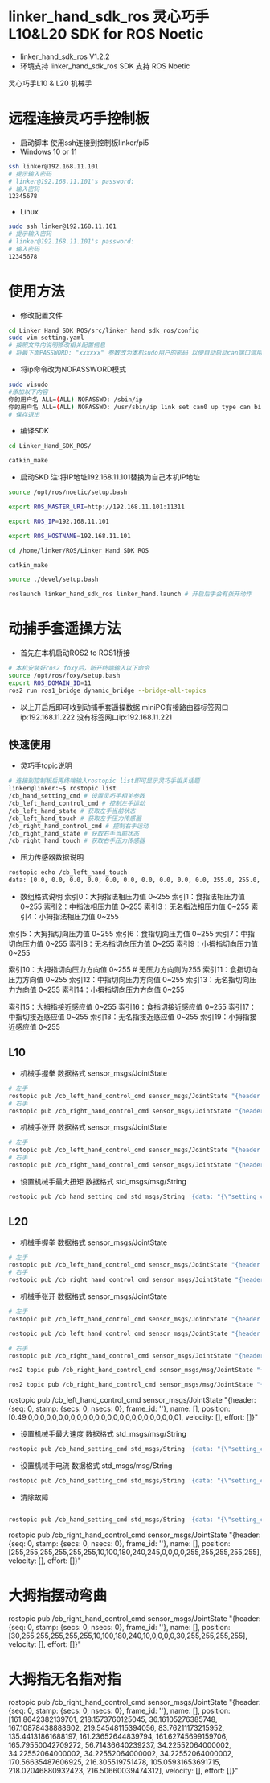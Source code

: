 # linker_hand_sdk_ros 灵心巧手 L10&L20 SDK for ROS Noetic
- linker_hand_sdk_ros V1.2.2
- 环境支持
linker_hand_sdk_ros SDK 支持 ROS Noetic 

灵心巧手L10 & L20 机械手
# 远程连接灵巧手控制板
- 启动脚本
使用ssh连接到控制板linker/pi5
- Windows 10 or 11
```bash
ssh linker@192.168.11.101
# 提示输入密码
# linker@192.168.11.101's password:
# 输入密码
12345678
```
- Linux
```bash
sudo ssh linker@192.168.11.101
# 提示输入密码
# linker@192.168.11.101's password:
# 输入密码
12345678
```
# 使用方法
- 修改配置文件
```bash
cd Linker_Hand_SDK_ROS/src/linker_hand_sdk_ros/config
sudo vim setting.yaml
# 按照文件内说明修改相关配置信息
# 将最下面PASSWORD: "xxxxxx" 参数改为本机sudo用户的密码 以便自动启动can端口调用权限
```

- 将ip命令改为NOPASSWORD模式
```bash
sudo visudo
#添加以下内容
你的用户名 ALL=(ALL) NOPASSWD: /sbin/ip
你的用户名 ALL=(ALL) NOPASSWD: /usr/sbin/ip link set can0 up type can bitrate 1000000
# 保存退出
```

- 编译SDK
```bash
cd Linker_Hand_SDK_ROS/

catkin_make
```
- 启动SKD 注:将IP地址192.168.11.101替换为自己本机IP地址
```bash
source /opt/ros/noetic/setup.bash

export ROS_MASTER_URI=http://192.168.11.101:11311

export ROS_IP=192.168.11.101

export ROS_HOSTNAME=192.168.11.101

cd /home/linker/ROS/Linker_Hand_SDK_ROS

catkin_make

source ./devel/setup.bash

roslaunch linker_hand_sdk_ros linker_hand.launch # 开启后手会有张开动作
```
# 动捕手套遥操方法
- 首先在本机启动ROS2 to ROS1桥接
```bash
# 本机安装好ros2 foxy后，新开终端输入以下命令
source /opt/ros/foxy/setup.bash
export ROS_DOMAIN_ID=11
ros2 run ros1_bridge dynamic_bridge --bridge-all-topics
```
- 以上开启后即可收到动捕手套遥操数据 miniPC有接路由器标签网口ip:192.168.11.222  没有标签网口ip:192.168.11.221



## 快速使用
- 灵巧手topic说明
```bash
# 连接到控制板后再终端输入rostopic list即可显示灵巧手相关话题
linker@linker:~$ rostopic list
/cb_hand_setting_cmd # 设置灵巧手相关参数
/cb_left_hand_control_cmd # 控制左手运动
/cb_left_hand_state # 获取左手当前状态
/cb_left_hand_touch # 获取左手压力传感器
/cb_right_hand_control_cmd # 控制右手运动
/cb_right_hand_state # 获取右手当前状态
/cb_right_hand_touch # 获取右手压力传感器
```
- 压力传感器数据说明
```bash
rostopic echo /cb_left_hand_touch
data: [0.0, 0.0, 0.0, 0.0, 0.0, 0.0, 0.0, 0.0, 0.0, 0.0, 255.0, 255.0, 255.0, 255.0, 255.0, 0.0, 0.0, 0.0, 0.0, 0.0]
```
- 数组格式说明
索引0：大拇指法相压力值 0~255
索引1：食指法相压力值 0~255
索引2：中指法相压力值 0~255
索引3：无名指法相压力值 0~255
索引4：小拇指法相压力值 0~255

索引5：大拇指切向压力值 0~255
索引6：食指切向压力值 0~255
索引7：中指切向压力值 0~255
索引8：无名指切向压力值 0~255
索引9：小拇指切向压力值 0~255

索引10：大拇指切向压力方向值 0~255 # 无压力方向则为255
索引11：食指切向压力方向值 0~255
索引12：中指切向压力方向值 0~255
索引13：无名指切向压力方向值 0~255
索引14：小拇指切向压力方向值 0~255

索引15：大拇指接近感应值 0~255
索引16：食指切接近感应值 0~255
索引17：中指切接近感应值 0~255
索引18：无名指接近感应值 0~255
索引19：小拇指接近感应值 0~255

## L10
- 机械手握拳 数据格式 sensor_msgs/JointState
```bash
# 左手
rostopic pub /cb_left_hand_control_cmd sensor_msgs/JointState "{header: {seq: 0, stamp: {secs: 0, nsecs: 0}, frame_id: ''}, name: [], position: [80,80,80,80,80,80,80,80,80,80], velocity: [], effort: []}"
# 右手
rostopic pub /cb_right_hand_control_cmd sensor_msgs/JointState "{header: {seq: 0, stamp: {secs: 0, nsecs: 0}, frame_id: ''}, name: [], position: [80,80,80,80,80,80,80,80,80,80], velocity: [], effort: []}"
```

- 机械手张开 数据格式 sensor_msgs/JointState
```bash
# 左手
rostopic pub /cb_left_hand_control_cmd sensor_msgs/JointState "{header: {seq: 0, stamp: {secs: 0, nsecs: 0}, frame_id: ''}, name: [], position: [255, 128, 255, 255, 255, 255, 128, 128, 128, 128], velocity: [], effort: []}"
# 右手
rostopic pub /cb_right_hand_control_cmd sensor_msgs/JointState "{header: {seq: 0, stamp: {secs: 0, nsecs: 0}, frame_id: ''}, name: [], position: [255, 128, 255, 255, 255, 255, 128, 128, 128, 128], velocity: [], effort: []}"
```
- 设置机械手最大扭矩 数据格式 std_msgs/msg/String
```bash
rostopic pub /cb_hand_setting_cmd std_msgs/String '{data: "{\"setting_cmd\":\"set_max_torque_limits\",\"params\":{\"hand_type\":\"left\",\"torque\":180}}"}'   参数说明：hand_type:left | right
```


## L20

- 机械手握拳 数据格式 sensor_msgs/JointState
```bash
# 左手
rostopic pub /cb_left_hand_control_cmd sensor_msgs/JointState "{header: {seq: 0, stamp: {secs: 0, nsecs: 0}, frame_id: ''}, name: [], position: [10,10,10,10,10,10,10,10,10,10,10,10,10,10,10,10,10,10,10,10], velocity: [], effort: []}"
# 右手
rostopic pub /cb_right_hand_control_cmd sensor_msgs/JointState "{header: {seq: 0, stamp: {secs: 0, nsecs: 0}, frame_id: ''}, name: [], position: [10,10,10,10,10,10,10,10,10,10,10,10,10,10,10,10,10,10,10,10], velocity: [], effort: []}"
```

- 机械手张开 数据格式 sensor_msgs/JointState
```bash
# 左手
rostopic pub /cb_left_hand_control_cmd sensor_msgs/JointState "{header: {seq: 0, stamp: {secs: 0, nsecs: 0}, frame_id: ''}, name: [], position: [255,255,255,255,255,255,10,100,180,240,245,255,255,255,255,255,255,255,255,255], velocity: [], effort: []}"

rostopic pub /cb_left_hand_control_cmd sensor_msgs/JointState "{header: {seq: 0, stamp: {secs: 0, nsecs: 0}, frame_id: ''}, name: [], position: [180,180,180,180,180,180,180,180,180,180,180,180,180,180,180,180,180,180,180,180], velocity: [], effort: []}"

# 右手
rostopic pub /cb_right_hand_control_cmd sensor_msgs/JointState "{header: {seq: 0, stamp: {secs: 0, nsecs: 0}, frame_id: ''}, name: [], position: [180,180,180,180,180,180,180,180,180,180,180,180,180,180,180,180,180,180,180,180], velocity: [], effort: []}"

ros2 topic pub /cb_right_hand_control_cmd sensor_msgs/msg/JointState "{header: {stamp: {sec: $(date +%s), nanosec: 0}, frame_id: ''}, name: [], position: [255,255,255,255,255,255,10,100,180,240,245,255,255,255,255,255,255,255,255,255], velocity: [], effort: []}"

ros2 topic pub /cb_right_hand_control_cmd sensor_msgs/msg/JointState "{header: {stamp: {sec: $(date +%s), nanosec: 0}, frame_id: ''}, name: [], position: [180,180,180,180,180,180,180,180,180,180,180,180,180,180,180,180,180,180,180,180], velocity: [], effort: []}"

```



rostopic pub /cb_left_hand_control_cmd sensor_msgs/JointState "{header: {seq: 0, stamp: {secs: 0, nsecs: 0}, frame_id: ''}, name: [], position: [0.49,0,0,0,0,0,0,0,0,0,0,0,0,0,0,0,0,0,0,0,0,0,0,0,0,0], velocity: [], effort: []}"


- 设置机械手最大速度 数据格式 std_msgs/msg/String
```bash
rostopic pub /cb_hand_setting_cmd std_msgs/String '{data: "{\"setting_cmd\":\"set_speed\",\"params\":{\"hand_type\":\"right\",\"speed\":20}}"}'   参数说明：hand_type: left | right  speed:0~255
```

- 设置机械手电流 数据格式 std_msgs/msg/String
```bash
rostopic pub /cb_hand_setting_cmd std_msgs/String '{data: "{\"setting_cmd\":\"set_electric_current\",\"params\":{\"hand_type\":\"left\",\"electric_current\":250}}"}' 参数说明：  hand_type: left | right electric_current:0~255
```

- 清除故障
```bash

rostopic pub /cb_hand_setting_cmd std_msgs/String '{data: "{\"setting_cmd\":\"clear_faults\",\"params\":{\"hand_type\":\"left\"}}"}'
```




rostopic pub /cb_right_hand_control_cmd sensor_msgs/JointState "{header: {seq: 0, stamp: {secs: 0, nsecs: 0}, frame_id: ''}, name: [], position: [255,255,255,255,255,255,10,100,180,240,245,0,0,0,0,255,255,255,255,255], velocity: [], effort: []}"

# 大拇指摆动弯曲
rostopic pub /cb_right_hand_control_cmd sensor_msgs/JointState "{header: {seq: 0, stamp: {secs: 0, nsecs: 0}, frame_id: ''}, name: [], position: [30,255,255,255,255,255,10,100,180,240,10,0,0,0,0,30,255,255,255,255], velocity: [], effort: []}"

# 大拇指无名指对指
rostopic pub /cb_right_hand_control_cmd sensor_msgs/JointState "{header: {seq: 0, stamp: {secs: 0, nsecs: 0}, frame_id: ''}, name: [], position: [161.8642382139701, 218.1573760125045, 36.16105276385748, 167.10878438888602, 219.54548115394056, 83.76211173215952, 135.44131861688197, 161.23652644839794, 161.62745699159706, 165.79550042709272, 56.71436640239237, 34.22552064000002, 34.22552064000002, 34.22552064000002, 34.22552064000002, 170.56635487606925, 216.305519751478, 105.05931653691715, 218.02046880932423, 216.50660039474312], velocity: [], effort: []}"


